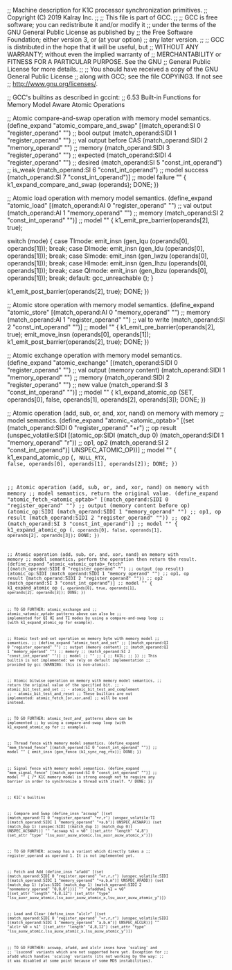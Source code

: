 ;; Machine description for K1C processor synchronization primitives.
;; Copyright (C) 2019 Kalray Inc.
;;
;; This file is part of GCC.
;;
;; GCC is free software; you can redistribute it and/or modify it
;; under the terms of the GNU General Public License as published by
;; the Free Software Foundation; either version 3, or (at your option)
;; any later version.
;;
;; GCC is distributed in the hope that it will be useful, but
;; WITHOUT ANY WARRANTY; without even the implied warranty of
;; MERCHANTABILITY or FITNESS FOR A PARTICULAR PURPOSE.  See the GNU
;; General Public License for more details.
;;
;; You should have received a copy of the GNU General Public License
;; along with GCC; see the file COPYING3.  If not see
;; <http://www.gnu.org/licenses/>.


;; GCC's builtins as described in gccint:
;;   6.53 Built-in Functions for Memory Model Aware Atomic Operations

;; Atomic compare-and-swap operation with memory model semantics.
(define_expand "atomic_compare_and_swap<mode>"
  [(match_operand:SI 0 "register_operand" "")   ;; bool output
   (match_operand:SIDI 1 "register_operand" "") ;; val output before CAS
   (match_operand:SIDI 2 "memory_operand" "")   ;; memory
   (match_operand:SIDI 3 "register_operand" "") ;; expected
   (match_operand:SIDI 4 "register_operand" "") ;; desired
   (match_operand:SI 5 "const_int_operand")     ;; is_weak
   (match_operand:SI 6 "const_int_operand")     ;; model success
   (match_operand:SI 7 "const_int_operand")]    ;; model failure
  ""
{
  k1_expand_compare_and_swap (operands);
  DONE;
})

;; Atomic load operation with memory model semantics.
(define_expand "atomic_load<mode>"
  [(match_operand:AI 0 "register_operand" "")   ;; val output
   (match_operand:AI 1 "memory_operand" "")     ;; memory
   (match_operand:SI 2 "const_int_operand" "")] ;; model
  ""
{
  k1_emit_pre_barrier(operands[2], true);

  switch (<MODE>mode) {
    case TImode: emit_insn (gen_lqu (operands[0], operands[1]));  break;
    case DImode: emit_insn (gen_ldu (operands[0], operands[1]));  break;
    case SImode: emit_insn (gen_lwzu (operands[0], operands[1])); break;
    case HImode: emit_insn (gen_lhzu (operands[0], operands[1])); break;
    case QImode: emit_insn (gen_lbzu (operands[0], operands[1])); break;
    default: gcc_unreachable ();
    }

  k1_emit_post_barrier(operands[2], true);
  DONE;
})

;; Atomic store operation with memory model semantics.
(define_expand "atomic_store<mode>"
  [(match_operand:AI 0 "memory_operand" "")     ;; memory
   (match_operand:AI 1 "register_operand" "")   ;; val to write
   (match_operand:SI 2 "const_int_operand" "")] ;; model
  ""
{
  k1_emit_pre_barrier(operands[2], true);
  emit_move_insn (operands[0], operands[1]);
  k1_emit_post_barrier(operands[2], true);
  DONE;
})

;; Atomic exchange operation with memory model semantics.
(define_expand "atomic_exchange<mode>"
  [(match_operand:SIDI 0 "register_operand" "") ;; val output (memory content)
   (match_operand:SIDI 1 "memory_operand" "")   ;; memory
   (match_operand:SIDI 2 "register_operand" "") ;; new value
   (match_operand:SI 3 "const_int_operand" "")] ;; model
  ""
{
  k1_expand_atomic_op (SET, operands[0], false, operands[1], operands[2], operands[3]);
  DONE;
})

;; Atomic operation (add, sub, or, and, xor, nand) on memory with memory
;; model semantics.
(define_expand "atomic_<atomic_optab><mode>"
  [(set (match_operand:SIDI 0 "register_operand" "+r")                            ;; op result
    (unspec_volatile:SIDI
      [(atomic_op:SIDI (match_dup 0) (match_operand:SIDI 1 "memory_operand" "r")) ;; op1, op2
       (match_operand:SI 2 "const_int_operand")] UNSPEC_ATOMIC_OP))]              ;; model
  ""
{
  k1_expand_atomic_op (<CODE>, NULL_RTX, false, operands[0], operands[1], operands[2]);
  DONE;
})

;; Atomic operation (add, sub, or, and, xor, nand) on memory with memory
;; model semantics, return the original value.
(define_expand "atomic_fetch_<atomic_optab><mode>"
 [(match_operand:SIDI 0 "register_operand" "")   ;; output (memory content before op)
  (atomic_op:SIDI
   (match_operand:SIDI 1 "memory_operand" "")    ;; op1, op result
   (match_operand:SIDI 2 "register_operand" "")) ;; op2
  (match_operand:SI 3 "const_int_operand")]      ;; model
  ""
{
  k1_expand_atomic_op (<CODE>, operands[0], false, operands[1], operands[2], operands[3]);
  DONE;
})

;; Atomic operation (add, sub, or, and, xor, nand) on memory with memory
;; model semantics, perform the operation then return the result.
(define_expand "atomic_<atomic_optab>_fetch<mode>"
 [(match_operand:SIDI 0 "register_operand" "")   ;; output (op result)
  (atomic_op:SIDI
   (match_operand:SIDI 1 "memory_operand" "")    ;; op1, op result
   (match_operand:SIDI 2 "register_operand" "")) ;; op2
  (match_operand:SI 3 "const_int_operand")]      ;; model
  ""
{
  k1_expand_atomic_op (<CODE>, operands[0], true, operands[1], operands[2], operands[3]);
  DONE;
})

;; TO GO FURTHER: atomic_exchange<mode> and
;; atomic_*<atomic_optab>*<mode> patterns above can also be
;; implemented for QI HI and TI modes by using a compare-and-swap loop
;; (with k1_expand_atomic_op for example).

;; Atomic test-and-set operation on memory byte with memory model
;; semantics.
;; (define_expand "atomic_test_and_set"
;;  [(match_operand:QI 0 "register_operand" "")   ;; output (memory content)
;;   (match_operand:QI 1 "memory_operand" "")     ;; memory
;;   (match_operand:SI 2 "const_int_operand" "")] ;; model
;;   ""
;; {
;;   FAIL;
;; })
;; This builtin is not implemented: we rely on default implementation
;; provided by gcc (WARNING: this is non-atomic).

;; Atomic bitwise operation on memory with memory model semantics,
;; return the original value of the specified bit.
;; - atomic_bit_test_and_set<mode>
;; - atomic_bit_test_and_complement<mode>
;; - atomic_bit_test_and_reset<mode>
;; These builtins are not implemented: atomic_fetch_[or,xor,and]<mode>
;; will be used instead.

;; TO GO FURTHER: atomic_*test_and_* patterns above can be implemented
;; by using a compare-and-swap loop (with k1_expand_atomic_op for
;; example).

;; Thread fence with memory model semantics.
(define_expand "mem_thread_fence"
  [(match_operand:SI 0 "const_int_operand" "")] ;; model
  ""
{
  emit_insn (gen_fence (k1_sync_reg_rtx));
  DONE;
})

;; Signal fence with memory model semantics.
(define_expand "mem_signal_fence"
  [(match_operand:SI 0 "const_int_operand" "")] ;; model
  ""
{
  /* K1C memory model is strong enough not to require any
     barrier in order to synchronize a thread with itself. */
  DONE;
})


;; K1C's builtins

;; Compare and Swap
(define_insn "acswap<lsusize>"
  [(set (match_operand:TI 0 "register_operand" "+r,r")
    (unspec_volatile:TI [(match_operand:SIDI 1 "memory_operand" "+a,b")] UNSPEC_ACSWAP))
   (set (match_dup 1)
    (unspec:SIDI [(match_dup 1) (match_dup 0)] UNSPEC_ACSWAP))]
   ""
   "acswap<lsusize> %1 = %0"
  [(set_attr "length" "4,8")
   (set_attr "type" "lsu_auxr_auxw_atomic,lsu_auxr_auxw_atomic_x")])

;; TO GO FURTHER: acswap has a variant which directly takes a
;; register_operand as operand 1. It is not implemented yet.

;; Fetch and Add
(define_insn "afadd<lsusize>"
  [(set (match_operand:SIDI 0 "register_operand" "=r,r,r")
    (unspec_volatile:SIDI [(match_operand:SIDI 1 "memory_operand" "+a,b,m")] UNSPEC_AFADD))
   (set (match_dup 1)
    (plus:SIDI (match_dup 1)
               (match_operand:SIDI 2 "nonmemory_operand" "0,0,0")))]
   ""
   "afadd<lsusize>%m1 %1 = %0"
  [(set_attr "length" "4,8,12")
   (set_attr "type" "lsu_auxr_auxw_atomic,lsu_auxr_auxw_atomic_x,lsu_auxr_auxw_atomic_y")])

;; Load and Clear
(define_insn "alclr<lsusize>"
  [(set (match_operand:SIDI 0 "register_operand" "=r,r,r")
    (unspec_volatile:SIDI [(match_operand:SIDI 1 "memory_operand" "a,b,m")] UNSPEC_ALCLR))]
   ""
   "alclr<lsusize> %0 = %1"
  [(set_attr "length" "4,8,12")
   (set_attr "type" "lsu_auxw_atomic,lsu_auxw_atomic_x,lsu_auxw_atomic_y")])

;; TO GO FURTHER: acswap, afadd, and alclr insns have 'scaling' and
;; 'lsucond' variants which are not supported here yet. Exception for
;; afadd which handles 'scaling' variants (its not working by the way:
;; it was disabled at some point because of some MDS instabilities).
